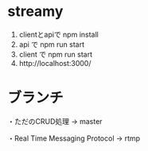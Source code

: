 # streamy
1. clientとapiで npm install
2. api で npm run start
3. client で npm run start
4. http://localhost:3000/

# ブランチ
・ただのCRUD処理 → master

・Real Time Messaging Protocol → rtmp
